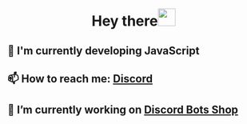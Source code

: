 <h1 align="center"><b>Hey there</b><img src="https://media.giphy.com/media/hvRJCLFzcasrR4ia7z/giphy.gif" width="35"></h1>

## 🌱 I'm currently developing JavaScript
## 📫 How to reach me: <a href="https://discord.gg/boty">Discord</a>
## 🔭 I’m currently working on <a href="https://discord.gg/boty">Discord Bots Shop</a>

<!--
**Fokus1337/Fokus1337** is a ✨ _special_ ✨ repository because its `README.md` (this file) appears on your GitHub profile.

Here are some ideas to get you started:

- 🔭 I’m currently working on ...
- 🌱 I’m currently learning ...
- 👯 I’m looking to collaborate on ...
- 🤔 I’m looking for help with ...
- 💬 Ask me about ...
- 📫 How to reach me: ...
- 😄 Pronouns: ...
- ⚡ Fun fact: ...
-->
